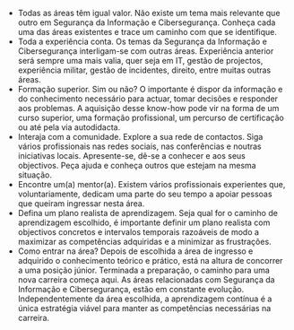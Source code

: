 - Todas as áreas têm igual valor.
  Não existe um tema mais relevante que outro em Segurança da Informação e Cibersegurança. Conheça cada uma das áreas existentes e trace um caminho com que se identifique.
- Toda a experiência conta.
  Os temas da Segurança da Informação e Cibersegurança interligam-se com outras áreas. Experiência anterior será sempre uma mais valia, quer seja em IT, gestão de projectos, experiência militar, gestão de incidentes, direito, entre muitas outras áreas.
- Formação superior. Sim ou não?
  O importante é dispor da informação e do conhecimento necessário para actuar, tomar decisões e responder aos problemas. A aquisição desse know-how pode vir na forma de um curso superior, uma formação profissional, um percurso de certificação ou até pela via autodidacta.
- Interaja com a comunidade.
  Explore a sua rede de contactos. Siga vários profissionais nas redes sociais, nas conferências e noutras iniciativas locais. Apresente-se, dê-se a conhecer e aos seus objectivos. Peça ajuda e conheça outros que estejam na mesma situação.
- Encontre um(a) mentor(a).
  Existem vários profissionais experientes que, voluntariamente, dedicam uma parte do seu tempo a apoiar pessoas que queiram ingressar nesta área.
- Defina um plano realista de aprendizagem.
  Seja qual for o caminho de aprendizagem escolhido, é importante definir um plano realista com objectivos concretos e intervalos temporais razoáveis de modo a maximizar as competências adquiridas e a minimizar as frustrações.
- Como entrar na área?
  Depois de escolhida a área de ingresso e adquirido o conhecimento teórico e prático, está na altura de concorrer a uma posição júnior.
  Terminada a preparação, o caminho para uma nova carreira começa aqui. As áreas relacionadas com Segurança da Informação e Cibersegurança, estão em constante evolução. Independentemente da área escolhida, a aprendizagem contínua é a única estratégia viável para manter as competências necessárias na carreira.